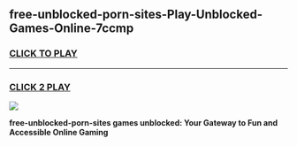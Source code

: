 
## free-unblocked-porn-sites-Play-Unblocked-Games-Online-7ccmp
<h3>
<a href="https://premium76.site?title=free-unblocked-porn-sites&ref=25A">CLICK TO PLAY</a></h3>
<hr>

<h3>
<a href="https://premium76.site?title=free-unblocked-porn-sites&ref=25A">CLICK 2 PLAY</a>
  
</h3>

<a href="https://premium76.site?title=free-unblocked-porn-sites&ref=25A"><img src="https://clearcache.store/games.png"></a>


**free-unblocked-porn-sites games unblocked: Your Gateway to Fun and Accessible Online Gaming**
